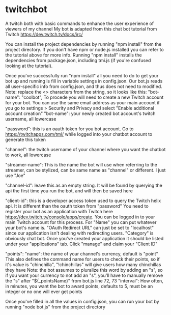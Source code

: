 # twitchbot
A twitch both with basic commands to enhance the user experience of viewers of my channel
My bot is adapted from this chat bot tutorial from Twitch https://dev.twitch.tv/docs/irc/

You can install the project dependencies by running "npm install" from the project directory.
If you don't have npm or node.js installed you can refer to the tutorial above for more info.
Running "npm install" installs the dependencies from package.json, including tmi.js (if you're confused looking at the tutorial).

Once you've successfully run "npm install" all you need to do to get your bot up and running is fill in variable settings in config.json.
Our bot.js reads all user-specific info from config.json, and thus does not need to modified.
Note: replace the <> characters from the string, so it looks like this:
  "bot-name": "coolbot",
To procede you will need to create a new Twitch account for your bot.
You can use the same email address as your main account if you go to settings > Security and Privacy and select "Enable additional account creation"
"bot-name": your newly created bot account's twitch username, all lowercase 

"password": this is an oauth token for you bot account. 
Go to https://twitchapps.com/tmi/ while logged into your chatbot account to generate this token

"channel": the twitch username of your channel where you want the chatbot to work, all lowercase

"streamer-name": This is the name the bot will use when referring to the streamer, can be stylized, can be same name as "channel" or different. I just use "Joe"

"channel-id": leave this as an empty string. It will be found by querying the api the first time you run the bot, and will then be saved here

"client-id": this is a developer access token used to query the Twitch helix api. It is different than the oauth token from "password"
You need to register your bot as an application with Twitch here https://dev.twitch.tv/console/apps/create.
You can be logged in to your main Twitch account for this process. 
For "Name" you can put whatever your bot's name is. 
"OAuth Redirect URL" can just be set to "localhost" since our application isn't dealing with redirecting users. 
"Category" is obviously chat bot.
Once you've created your application it should be listed under your "applications" tab. Click "manage" and claim your "Client ID"

"points":
 "name": the name of your channel's currency, default is "point"
 This also defines the command name for users to check their points, 
 so if it's value is "chinchilla", "!chinchillas" will give users how many chinchillas they have
 Note: the bot assumes to pluralize this word by adding an "s", so if you want your currency to not add an "s",
 you'll have to manually remove the "s" after "${_pointsName}" from bot.js line 72, 73
 "interval": How often, in minutes, you want the bot to award points, defaults to 5, must be an integer or no one will ever get points
 
Once you've filled in all the values in config.json, you can run your bot by running "node bot.js" from the project directory
